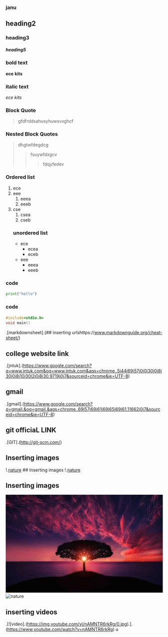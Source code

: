 ### janu
## heading2
### heading3
##### heading5
### bold text
**ece**
__kits__
### italic text
*ece*
_kits_
### Block Quote
 >gfdfrddsahusyhuwsvxghcf
### Nested Block Quotes
>dhgtwfdegdcg
>>fsuywfdxgcv
>>>fdqyfedev
### Ordered list
1. ece
2. eee
    1. eeea
    2. eeeb
3. cse
    1. csea
   2. cseb 
   ### unordered list
   - ece
        * ecea
        * eceb
   - eee
       - eeea
       - eeeb
### code
  ```python
  print("hello")
  ```
  ### code
  ```c 
 #include<stdio.h>
 void main() 
 ```
 .[markdownsheet].(## inserting urlshttps://www.markdownguide.org/cheat-sheet/)
 ## college website link
 .[jntuk].(https://www.google.com/search?q=www.jntuk.com&oq=www.jntuk.com&aqs=chrome..5i44j69i57j0j0i30j0i8i30j0i8i10i30l2j0i8i30.9719j0j7&sourceid=chrome&ie=UTF-8)
 ## gmail
 .[gmail].(https://www.google.com/search?q=gmail.&oq=gmail.&aqs=chrome..69i57j69i61j69i65j69i61.11662j0j7&sourceid=chrome&ie=UTF-8)
 ## git officiaL LINK
 .[GIT].(http://git-scm.com/)
 ## Inserting images
 !.[nature]() ## Inserting images
  !.[nature](https://raw.githubusercontent.com/lakky430/janu/master/lucky.web)
  ## Inserting images
  ![nature](https://raw.githubusercontent.com/lakky430/janu/master/lucky.webp)
  ![nature]()
  ## inserting videos
 .[![video].(https://img.youtube.com/vi/nAMNTR6rkRg/0.jpg).].(https://www.youtube.com/watch?v=nAMNTR6rkRg)
 u
